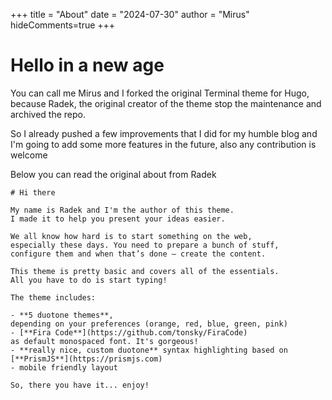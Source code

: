 +++
title = "About"
date = "2024-07-30"
author = "Mirus"
hideComments=true
+++


# Hello in a new age

You can call me Mirus and I forked the original Terminal theme for Hugo, because Radek, the original creator of the theme stop the maintenance and archived the repo. 

So I already pushed a few improvements that I did for my humble blog and I'm going to add some more features in the future, also any contribution is welcome 

Below you can read the original about from Radek

```text
# Hi there

My name is Radek and I'm the author of this theme.
I made it to help you present your ideas easier.

We all know how hard is to start something on the web,
especially these days. You need to prepare a bunch of stuff,
configure them and when that’s done — create the content.

This theme is pretty basic and covers all of the essentials.
All you have to do is start typing!

The theme includes:

- **5 duotone themes**,
depending on your preferences (orange, red, blue, green, pink)
- [**Fira Code**](https://github.com/tonsky/FiraCode)
as default monospaced font. It's gorgeous!
- **really nice, custom duotone** syntax highlighting based on
[**PrismJS**](https://prismjs.com)
- mobile friendly layout

So, there you have it... enjoy!
```
